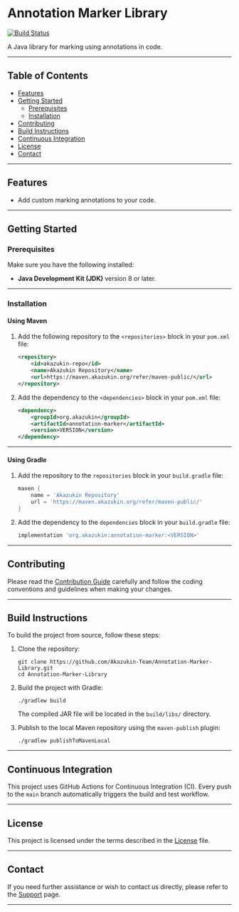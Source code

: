 # Annotation Marker Library

[![Build Status](https://github.com/Akazukin-Team/Annotation-Marker-Library/actions/workflows/build.yml/badge.svg?branch=main)](https://github.com/Akazukin-Team/Annotation-Marker-Library/actions/workflows/build.yml?query=branch:main)

A Java library for marking using annotations in code.

---

## Table of Contents

- [Features](#features)
- [Getting Started](#getting-started)
    - [Prerequisites](#prerequisites)
    - [Installation](#installation)
- [Contributing](#contributing)
- [Build Instructions](#build-instructions)
- [Continuous Integration](#continuous-integration)
- [License](#license)
- [Contact](#contact)

---

## Features

- Add custom marking annotations to your code.

---

## Getting Started

### Prerequisites

Make sure you have the following installed:

- **Java Development Kit (JDK)** version 8 or later.

---

### Installation

#### Using Maven

1. Add the following repository to the `<repositories>` block in your `pom.xml` file:
    ```xml
    <repository>
        <id>akazukin-repo</id>
        <name>Akazukin Repository</name>
        <url>https://maven.akazukin.org/refer/maven-public/</url>
    </repository>
    ```

2. Add the dependency to the `<dependencies>` block in your `pom.xml` file:
    ```xml
    <dependency>
        <groupId>org.akazukin</groupId>
        <artifactId>annotation-marker</artifactId>
        <version>VERSION</version>
    </dependency>
    ```

---

#### Using Gradle

1. Add the repository to the `repositories` block in your `build.gradle` file:
    ```groovy
    maven {
        name = 'Akazukin Repository'
        url = 'https://maven.akazukin.org/refer/maven-public/'
    }
    ```

2. Add the dependency to the `dependencies` block in your `build.gradle` file:
    ```groovy
    implementation 'org.akazukin:annotation-marker:<VERSION>'
    ```

---

## Contributing

Please read the [Contribution Guide](./.github/CONTRIBUTING.md) carefully and follow the coding conventions and
guidelines when making your changes.

---

## Build Instructions

To build the project from source, follow these steps:

1. Clone the repository:
    ```shell
    git clone https://github.com/Akazukin-Team/Annotation-Marker-Library.git
    cd Annotation-Marker-Library
    ```

2. Build the project with Gradle:
    ```shell
    ./gradlew build
    ```
   The compiled JAR file will be located in the `build/libs/` directory.


3. Publish to the local Maven repository using the `maven-publish` plugin:
    ```shell
    ./gradlew publishToMavenLocal
    ```

---

## Continuous Integration

This project uses GitHub Actions for Continuous Integration (CI).
Every push to the `main` branch automatically triggers the build and test workflow.

---

## License

This project is licensed under the terms described in the [License](LICENSE) file.

---

## Contact

If you need further assistance or wish to contact us directly,
please refer to the [Support](./.github/SUPPORT.md) page.

---
